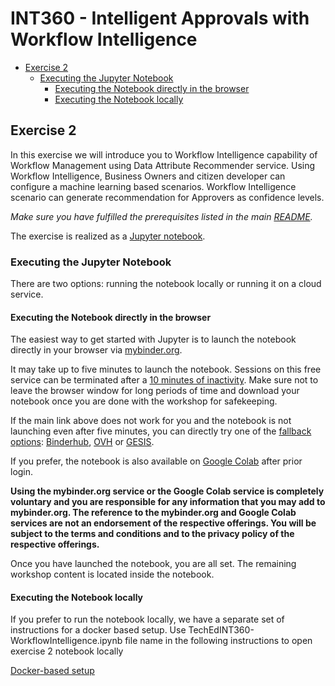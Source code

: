 # INT360 - Intelligent Approvals with Workflow Intelligence


<!-- toc -->

* [Exercise 2](#exercise-2)
  * [Executing the Jupyter Notebook](#executing-the-jupyter-notebook)
    * [Executing the Notebook directly in the browser](#executing-the-notebook-directly-in-the-browser)
    * [Executing the Notebook locally](#executing-the-notebook-locally)

<!-- Regenerate with "pre-commit run -a markdown-toc" -->

<!-- tocstop -->

## Exercise 2

In this exercise we will introduce you to Workflow Intelligence capability of Workflow Management using Data Attribute Recommender service. 
Using Workflow Intelligence, Business Owners and citizen developer can configure a machine learning based scenarios. Workflow Intelligence scenario can generate recommendation for Approvers as confidence levels.

*Make sure you have fulfilled the prerequisites listed in the main [README](/README.md).*

The exercise is realized as a [Jupyter notebook](./TechEdINT360-WorkflowIntelligence.ipynb).

### Executing the Jupyter Notebook

There are two options: running the notebook locally or running it on a cloud service.

#### Executing the Notebook directly in the browser

The easiest way to get started with Jupyter is to launch the
notebook directly in your browser via [mybinder.org].

[mybinder.org]: https://mybinder.org/v2/gh/SAP-samples/teched2021-INT360/main?labpath=exercises%2Fex2%2FTechEdINT360-WorkflowIntelligence.ipynb
It may take up to five minutes to launch the notebook. Sessions on this free service
can be terminated after a [10 minutes of inactivity]. Make sure not to leave the
browser window for long periods of time and download your notebook once you
are done with the workshop for safekeeping.

[10 minutes of inactivity]: https://mybinder.readthedocs.io/en/latest/about/about.html#how-long-will-my-binder-session-last

If the main link above does not work for you and the notebook is not launching
even after five minutes, you can directly try one of the
[fallback options](https://binderhub.readthedocs.io/en/stable/federation/federation.html):
[Binderhub], [OVH] or [GESIS].

[Binderhub]: https://gke.mybinder.org/v2/gh/SAP-samples/teched2021-INT360/main?labpath=exercises%2Fex2%2FTechEdINT360-WorkflowIntelligence.ipynb
[OVH]: https://ovh.mybinder.org/v2/gh/SAP-samples/teched2021-INT360/main?labpath=exercises%2Fex2%2FTechEdINT360-WorkflowIntelligence.ipynb
[GESIS]: https://notebooks.gesis.org/binder/v2/gh/SAP-samples/teched2021-INT360/main?labpath=exercises%2Fex2%2FTechEdINT360-WorkflowIntelligence.ipynb

If you prefer, the notebook is also available on [Google Colab] after prior login.

[Google Colab]: https://colab.research.google.com/github/SAP-samples/teched2021-INT360/blob/main/exercises/ex2/TechEdINT360-WorkflowIntelligence.ipynb

**Using the mybinder.org service or the Google Colab service is completely voluntary
and you are responsible for any information that you may add to mybinder.org. The
reference to the mybinder.org and Google Colab services are not an endorsement of
the respective offerings. You will be subject
to the terms and conditions and to the privacy policy of the respective offerings.**

Once you have launched the notebook, you are all set.
The remaining workshop content is located inside the notebook.

#### Executing the Notebook locally

If you prefer to run the notebook locally, we have a separate set of instructions for a docker based setup. Use TechEdINT360-WorkflowIntelligence.ipynb file name in the following instructions to open exercise 2 notebook locally 

[Docker-based setup]

[Docker-based setup]: /exercises/ex1/docs/markdown/running_docker_locally.md



